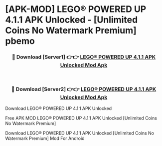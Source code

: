 # [APK-MOD] LEGO® POWERED UP 4.1.1 APK Unlocked - [Unlimited Coins No Watermark Premium] pbemo



<div align="center">
<h3>🔴 Download [Server1] 👉👉 <a href="https://momento.my/?title=LEGO®_POWERED_UP_4.1.1_APK_Unlocked">LEGO® POWERED UP 4.1.1 APK Unlocked Mod Apk</a></h3><br>

<h3>🔴 Download [Server2] 👉👉 <a href="https://momento.my/?title=LEGO®_POWERED_UP_4.1.1_APK_Unlocked">LEGO® POWERED UP 4.1.1 APK Unlocked Mod Apk</a></h3>
</div>



Download LEGO® POWERED UP 4.1.1 APK Unlocked 

Free APK MOD LEGO® POWERED UP 4.1.1 APK Unlocked [Unlimited Coins No Watermark Premium]

Download LEGO® POWERED UP 4.1.1 APK Unlocked [Unlimited Coins No Watermark Premium] Mod For Android
